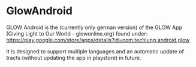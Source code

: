 # GlowAndroid
GLOW Android is the (currently only german version) of the GLOW App (Giving Light to Our World - glowonline.org) found under: https://play.google.com/store/apps/details?id=com.techlung.android.glow

It is designed to support multiple languages and an automatic update of tracts (without updating the app in playstore) in future.
